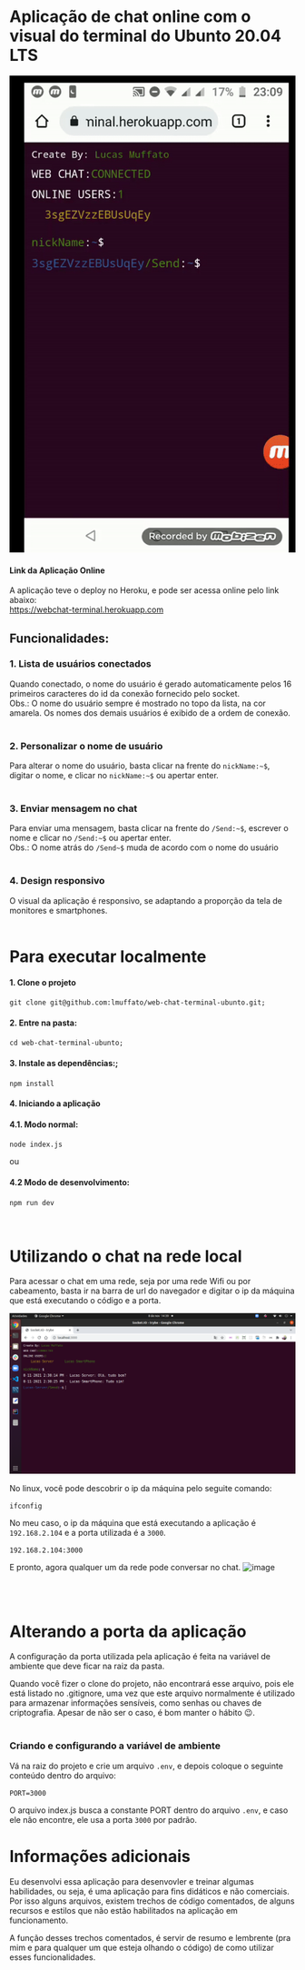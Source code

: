 # Aplicação de chat online com o visual do terminal do Ubunto 20.04 LTS

![image](./images/web-chat-terminal-animated.gif)

#### Link da Aplicação Online
A aplicação teve o deploy no Heroku, e pode ser acessa online pelo link abaixo:</br>
https://webchat-terminal.herokuapp.com</br>

## Funcionalidades:

### 1. Lista de usuários conectados
Quando conectado, o nome do usuário é gerado automaticamente pelos 16 primeiros caracteres do id da conexão fornecido pelo socket.</br>
Obs.: O nome do usuário sempre é mostrado no topo da lista, na cor amarela. Os nomes dos demais usuários é exibido de a ordem de conexão.</br></br>

### 2. Personalizar o nome de usuário
Para alterar o nome do usuário, basta clicar na frente do `nickName:~$`, digitar o nome, e clicar no `nickName:~$` ou apertar enter.</br></br>

### 3. Enviar mensagem no chat
Para enviar uma mensagem, basta clicar na frente do `/Send:~$`, escrever o nome e clicar no `/Send:~$` ou apertar enter.</br>
Obs.: O nome atrás do `/Send~$` muda de acordo com o nome do usuário</br></br>

### 4. Design responsivo
O visual da aplicação é responsivo, se adaptando a proporção da tela de monitores e smartphones.</br></br>

# Para executar localmente

#### 1. Clone o projeto
```
git clone git@github.com:lmuffato/web-chat-terminal-ubunto.git;
```

#### 2. Entre na pasta:
```
cd web-chat-terminal-ubunto;
```

#### 3. Instale as dependências:;
```
npm install
```

#### 4. Iniciando a aplicação

#### 4.1. Modo normal:
```
node index.js
```

ou

#### 4.2 Modo de desenvolvimento:
```
npm run dev
```
</br>

# Utilizando o chat na rede local
Para acessar o chat em uma rede, seja por uma rede Wifi ou por cabeamento, basta ir na barra de url do navegador e digitar o ip da máquina que está executando o código e a porta.

![image](./images/web-chat-terminal-in-server.png)

No linux, você pode descobrir o ip da máquina pelo seguite comando:
```
ifconfig
```

No meu caso, o ip da máquina que está executando a aplicação é `192.168.2.104` e a porta utilizada é a `3000`.

```
192.168.2.104:3000
```
E pronto, agora qualquer um da rede pode conversar no chat.
![image](./web-chat-terminal-in-smartphone.png)

</br></br>

# Alterando a porta da aplicação
A configuração da porta utilizada pela aplicação é feita na variável de ambiente que deve ficar na raiz da pasta.

Quando você fizer o clone do projeto, não encontrará esse arquivo, pois ele está listado no .gitignore, uma vez que este arquivo normalmente é utilizado para armazenar informações sensíveis, como senhas ou chaves de criptografia.
Apesar de não ser o caso, é bom manter o hábito 😉.
</br></br>

### Criando e configurando a variável de ambiente
Vá na raiz do projeto e crie um arquivo `.env`, e depois coloque o seguinte conteúdo dentro do arquivo:
```
PORT=3000
```

O arquivo index.js busca a constante PORT dentro do arquivo `.env`, e caso ele não encontre, ele usa a porta `3000` por padrão.  

# Informações adicionais
Eu desenvolvi essa aplicação para desenvovler e treinar algumas habilidades, ou seja, é uma aplicação para fins didáticos e não comerciais. Por isso alguns arquivos, existem trechos de código comentados, de alguns recursos e estilos que não estão habilitados na aplicação em funcionamento.

A função desses trechos comentados, é servir de resumo e lembrente (pra mim e para qualquer um que esteja olhando o código) de como utilizar esses funcionalidades.
</br>

